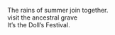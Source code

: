 The rains of summer join together.    
visit the ancestral grave    
It’s the Doll’s Festival.    

